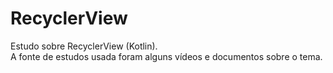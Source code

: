 # RecyclerView
Estudo sobre RecyclerView (Kotlin).  
A fonte de estudos usada foram alguns vídeos e documentos sobre o tema.
